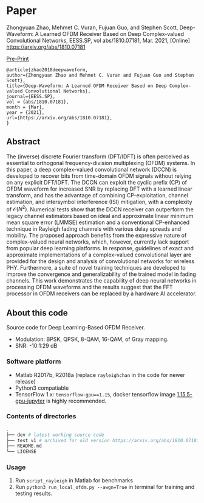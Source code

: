 # Paper 
Zhongyuan Zhao, Mehmet C. Vuran, Fujuan Guo, and Stephen Scott, Deep-Waveform: A Learned OFDM Receiver Based on Deep Complex-valued Convolutional Networks, EESS.SP, vol abs/1810.07181, Mar. 2021, [Online] https://arxiv.org/abs/1810.07181

[Pre-Print](https://arxiv.org/abs/1810.07181)

```
@article{zhao2018deepwaveform,
author={Zhongyuan Zhao and Mehmet C. Vuran and Fujuan Guo and Stephen Scott},
title={Deep-Waveform: A Learned OFDM Receiver Based on Deep Complex-valued Convolutional Networks},
journal={EESS.SP},
vol = {abs/1810.07181},
month = {Mar},
year = {2021},
url={https://arxiv.org/abs/1810.07181},
}
```


## Abstract
The (inverse) discrete Fourier transform (DFT/IDFT) is often perceived as essential to  orthogonal frequency-division multiplexing (OFDM) systems. 
In this paper, a deep complex-valued convolutional network (DCCN) is developed to recover bits from time-domain OFDM signals without relying on any explicit DFT/IDFT. 
The DCCN can exploit the cyclic prefix (CP) of OFDM waveform for increased SNR by replacing DFT with a learned linear transform, and has the advantage of combining CP-exploitation, channel estimation, and intersymbol interference (ISI) mitigation, with a complexity of $\mathcal{O}(N^2)$. 
Numerical tests show that the DCCN receiver can outperform the legacy channel estimators based on ideal and approximate linear minimum mean square error (LMMSE) estimation and a conventional CP-enhanced technique in Rayleigh fading channels with various delay spreads and mobility.
The proposed approach benefits from the expressive nature of complex-valued neural networks, which, however, currently lack support from popular deep learning platforms.
In response, guidelines of exact and approximate implementations of a complex-valued convolutional layer are provided for the design and analysis of convolutional networks for wireless PHY.
Furthermore, a suite of novel training techniques are developed to improve the convergence and generalizability of the trained model in fading channels.
This work demonstrates the capability of deep neural networks in processing OFDM waveforms and the results suggest that the FFT processor in OFDM receivers can be replaced by a hardware AI accelerator.

## About this code
Source code for Deep Learning-Based OFDM Receiver.

+ Modulation: BPSK, QPSK, 8-QAM, 16-QAM, of Gray mapping.
+ SNR: -10:1:29 dB

### Software platform
+ Matlab R2017b, R2018a (replace `rayleighchan` in the code for newer release)
+ Python3 compatiable
+ TensorFlow 1.x: `tensorflow-gpu==1.15`, docker tensorflow image [1.15.5-gpu-jupyter](https://hub.docker.com/layers/tensorflow/tensorflow/1.15.5-gpu-jupyter/images/sha256-5f2338b5816cd73ea82233e2dd1ee0d8e2ebf539e1e8b5741641c1e082897521?context=explore
) is highly recommended. 

### Contents of directories
```bash
.
├── dev # latest working source code
├── test_v1 # archived for old version https://arxiv.org/abs/1810.07181v3
├── README.md 
└── LICENSE
```


### Usage
1. Run `script_rayleigh` in Matlab for benchmarks
2. Run `python3 run_local_ofdm.py --awgn=True` in terminal for training and testing results. 

